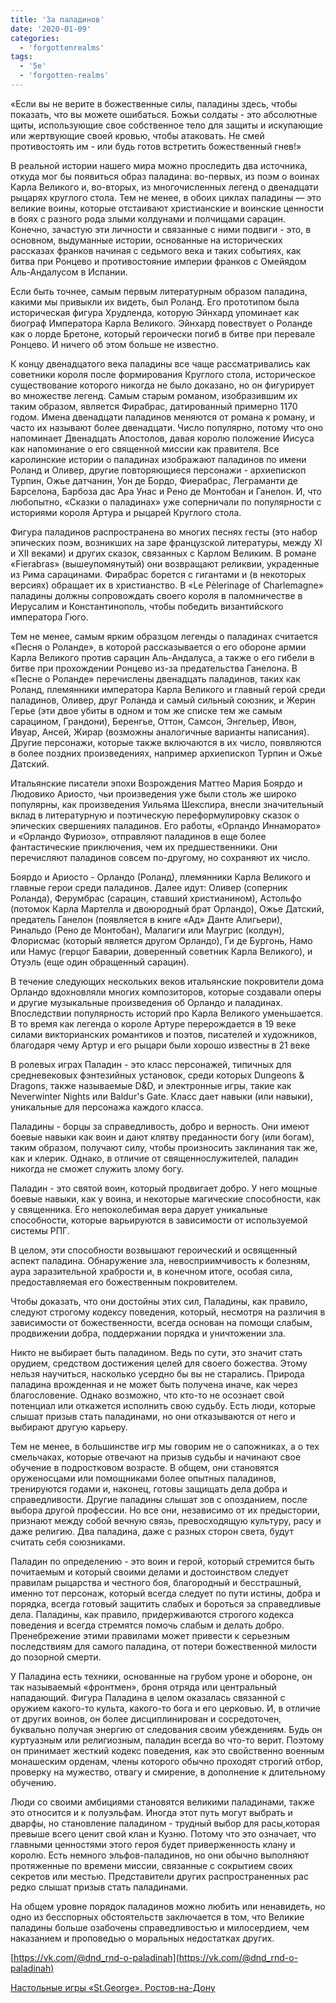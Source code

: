 ```yaml
---
title: 'За паладинов'
date: '2020-01-09'
categories:
  - 'forgottenrealms'
tags:
  - '5e'
  - 'forgotten-realms'
---
```


«Если вы не верите в божественные силы, паладины здесь, чтобы показать, что вы можете ошибаться. Божьи солдаты - это абсолютные щиты, использующие свое собственное тело для защиты и искупающие или жертвующие своей кровью, чтобы атаковать. Не смей противостоять им - или будь готов встретить божественный гнев!»

В реальной истории нашего мира можно проследить два источника, откуда мог бы появиться образ паладина: во-первых, из поэм о воинах Карла Великого и, во-вторых, из многочисленных легенд о двенадцати рыцарях круглого стола. Тем не менее, в обоих циклах паладины — это великие воины, которые отстаивают христианские и воинские ценности в боях с разного рода злыми колдунами и полчищами сарацин. Конечно, зачастую эти личности и связанные с ними подвиги - это, в основном, выдуманные истории, основанные на исторических рассказах франков начиная с седьмого века и таких событиях, как битва при Ронцево и противостояние империи франков с Омейядом Аль-Андалусом в Испании.

Если быть точнее, самым первым литературным образом паладина, какими мы привыкли их видеть, был Роланд. Его прототипом была историческая фигура Хрудленда, которую Эйнхард упоминает как биограф Императора Карла Великого. Эйнхард повествует о Роланде как о лорде Бретоне, который героически погиб в битве при перевале Ронцево. И ничего об этом больше не известно.

К концу двенадцатого века паладины все чаще рассматривались как советники короля после формирования Круглого стола, историческое существование которого никогда не было доказано, но он фигурирует во множестве легенд. Самым старым романом, изобразившим их таким образом, является Фирабрас, датированный примерно 1170 годом. Имена двенадцати паладинов меняются от романа к роману, и часто их называют более двенадцати. Число популярно, потому что оно напоминает Двенадцать Апостолов, давая королю положение Иисуса как напоминание о его священной миссии как правителя. Все каролинские истории о паладинах изображают паладинов по имени Роланд и Оливер, другие повторяющиеся персонажи - архиепископ Турпин, Ожье датчанин, Уон де Бордо, Фиерабрас, Леграманти де Барселона, Барбоза дас Ара Унас и Рено де Монтобан и Ганелон. И, что любопытно, «Сказки о паладинах» уже соперничали по популярности с историями короля Артура и рыцарей Круглого стола.

Фигура паладинов распространена во многих песнях гесты (это набор эпических поэм, возникших на заре французской литературы, между XI и XII веками) и других сказок, связанных с Карлом Великим. В романе «Fierabras» (вышеупомянутый) они возвращают реликвии, украденные из Рима сарацинами. Фирабрас борется с гигантами и (в некоторых версиях) обращает их в христианство. В «Le Pèlerinage of Charlemagne» паладины должны сопровождать своего короля в паломничестве в Иерусалим и Константинополь, чтобы победить византийского императора Гюго.

Тем не менее, самым ярким образцом легенды о паладинах считается «Песня о Роланде», в которой рассказывается о его обороне армии Карла Великого против сарацин Аль-Андалуса, а также о его гибели в битве при прохождении Ронцево из-за предательства Ганелона. В «Песне о Роланде» перечислены двенадцать паладинов, таких как Роланд, племянники императора Карла Великого и главный герой среди паладинов, Оливер, друг Роланда и самый сильный союзник, и Жерин Герье (эти двое убиты в одном и том же списке тем же самым сарацином, Грандони), Беренгье, Оттон, Самсон, Энгельер, Ивон, Ивуар, Ансей, Жирар (возможны аналогичные варианты написания). Другие персонажи, которые также включаются в их число, появляются в более поздних произведениях, например архиепископ Турпин и Ожье Датский.

Итальянские писатели эпохи Возрождения Маттео Мария Боярдо и Людовико Ариосто, чьи произведения уже были столь же широко популярны, как произведения Уильяма Шекспира, внесли значительный вклад в литературную и поэтическую переформулировку сказок о эпических свершениях паладинов. Его работы, «Орландо Иннаморато» и «Орландо Фуриозо», отправляют паладинов в еще более фантастические приключения, чем их предшественники. Они перечисляют паладинов совсем по-другому, но сохраняют их число.

Боярдо и Ариосто - Орландо (Роланд), племянники Карла Великого и главные герои среди паладинов. Далее идут: Оливер (соперник Роланда), Ферумбрас (сарацин, ставший христианином), Астольфо (потомок Карла Мартелла и двоюродный брат Орландо), Ожье Датский, предатель Ганелон (появляется в книге «Ад» Данте Алигьери), Ринальдо (Рено де Монтобан), Малагиги или Маугрис (колдун), Флорисмас (который является другом Орландо), Ги де Бургонь, Намо или Намус (герцог Баварии, доверенный советник Карла Великого), и Отуэль (еще один обращенный сарацин).

В течение следующих нескольких веков итальянские покровители дома Орландо вдохновляли многих композиторов, которые создавали оперы и другие музыкальные произведения об Орландо и паладинах. Впоследствии популярность историй про Карла Великого уменьшается. В то время как легенда о короле Артуре перерождается в 19 веке силами викторианских романтиков и поэтов, писателей и художников, благодаря чему Артур и его рыцари были хорошо известны в 21 веке

В ролевых играх Паладин - это класс персонажей, типичных для средневековых фэнтезийных установок, среди которых Dungeons & Dragons, также называемые D&D, и электронные игры, такие как Neverwinter Nights или Baldur's Gate. Класс дает навыки (или навыки), уникальные для персонажа каждого класса.

Паладины - борцы за справедливость, добро и верность. Они имеют боевые навыки как воин и дают клятву преданности богу (или богам), таким образом, получают силу, чтобы произносить заклинания так же, как и клерик. Однако, в отличие от священнослужителей, паладин никогда не сможет служить злому богу.

Паладин - это святой воин, который продвигает добро. У него мощные боевые навыки, как у воина, и некоторые магические способности, как у священника. Его непоколебимая вера дарует уникальные способности, которые варьируются в зависимости от используемой системы РПГ.

В целом, эти способности возвышают героический и освященный аспект паладина. Обнаружение зла, невосприимчивость к болезням, аура заразительной храбрости и, в конечном итоге, особая сила, предоставляемая его божественным покровителем.

Чтобы доказать, что они достойны этих сил, Паладины, как правило, следуют строгому кодексу поведения, который, несмотря на различия в зависимости от божественности, всегда основан на помощи слабым, продвижении добра, поддержании порядка и уничтожении зла.

Никто не выбирает быть паладином. Ведь по сути, это значит стать орудием, средством достижения целей для своего божества. Этому нельзя научиться, насколько усердно бы вы не старались. Природа паладина врожденная и не может быть получена иначе, как через благословение. Однако возможно, что кто-то не осознает свой потенциал или откажется исполнить свою судьбу. Есть люди, которые слышат призыв стать паладинами, но они отказываются от него и выбирают другую карьеру.

Тем не менее, в большинстве игр мы говорим не о сапожниках, а о тех смельчаках, которые отвечают на призыв судьбы и начинают свое обучение в подростковом возрасте. В общем, они становятся оруженосцами или помощниками более опытных паладинов, тренируются годами и, наконец, готовы защищать дела добра и справедливости. Другие паладины слышат зов с опозданием, после выбора другой профессии. Но все они, независимо от их предыстории, признают между собой вечную связь, превосходящую культуру, расу и даже религию. Два паладина, даже с разных сторон света, будут считать себя союзниками.

Паладин по определению - это воин и герой, который стремится быть почитаемым и который своими делами и достоинством следует правилам рыцарства и честного боя, благородный и бесстрашный, именно тот персонаж, который всегда следует по пути истины, добра и порядка, всегда готовый защитить слабых и бороться за справедливые дела. Паладины, как правило, придерживаются строгого кодекса поведения и всегда стремятся помочь слабым и делать добро. Пренебрежение этими правилами может привести к серьезным последствиям для самого паладина, от потери божественной милости до позорной смерти.

У Паладина есть техники, основанные на грубом уроне и обороне, он так называемый «фронтмен», броня отряда или центральный нападающий. Фигура Паладина в целом оказалась связанной с оружием какого-то культа, какого-то бога и его церковью. И, в отличие от других воинов, он более дисциплинирован и сосредоточен, буквально получая энергию от следования своим убеждениям. Будь он куртуазным или религиозным, паладин всегда во что-то верит. Поэтому он принимает жесткий кодекс поведения, как это свойственно военным монашеским орденам, члены которого обычно проходят строгий отбор, проверку на мужество, отвагу и смирение, в дополнение к длительному обучению.

Люди со своими амбициями становятся великими паладинами, также это относится и к полуэльфам. Иногда этот путь могут выбрать и дварфы, но становление паладином - трудный выбор для расы,которая превыше всего ценит свой клан и Кузню. Потому что это означает, что главными ценностями этого героя будет приверженность клану и королю. Есть немного эльфов-паладинов, но они обычно выполняют протяженные по времени миссии, связанные с сокрытием своих секретов или местью. Представители других распространенных рас редко слышат призыв стать паладинами.

На общем уровне порядок паладинов можно любить или ненавидеть, но одно из бесспорных обстоятельств заключается в том, что Великие паладины больше озабочены справедливостью и милосердием, чем наказанием и проповедью о моральных недостатках других.

[https://vk.com/@dnd_rnd-o-paladinah](https://vk.com/@dnd_rnd-o-paladinah)

[Настольные игры «St.George». Ростов-на-Дону](https://vk.com/@dnd_rnd-o-paladinah)
